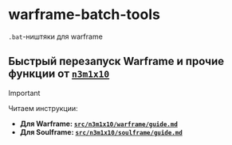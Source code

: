 # warframe-batch-tools

`.bat`-ништяки для warframe

## Быстрый перезапуск Warframe и прочие функции от [`n3m1x10`](https://github.com/N3M1X10)
> [!important]
> Читаем инструкции:
> - **Для Warframe: [`src/n3m1x10/warframe/guide.md`](https://github.com/N3M1X10/warframe-batch-tools/blob/master/src/n3m1x10/warframe/guide.md)**
> - **Для Soulframe: [`src/n3m1x10/soulframe/guide.md`](https://github.com/N3M1X10/warframe-batch-tools/blob/master/src/n3m1x10/soulframe/guide.md)**
